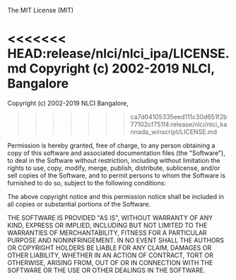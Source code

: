 The MIT License (MIT)

<<<<<<< HEAD:release/nlci/nlci_ipa/LICENSE.md
Copyright (c) 2002-2019 NLCI, Bangalore
=======
Copyright (c) 2002-2019 NLCI Bangalore,
>>>>>>> ca7d04105335eed111c30d651f2b77102cf751f4:release/nlci/nlci_kannada_winscript/LICENSE.md

Permission is hereby granted, free of charge, to any person obtaining a copy
of this software and associated documentation files (the "Software"), to deal
in the Software without restriction, including without limitation the rights
to use, copy, modify, merge, publish, distribute, sublicense, and/or sell
copies of the Software, and to permit persons to whom the Software is
furnished to do so, subject to the following conditions:

The above copyright notice and this permission notice shall be included in all
copies or substantial portions of the Software.

THE SOFTWARE IS PROVIDED "AS IS", WITHOUT WARRANTY OF ANY KIND, EXPRESS OR
IMPLIED, INCLUDING BUT NOT LIMITED TO THE WARRANTIES OF MERCHANTABILITY,
FITNESS FOR A PARTICULAR PURPOSE AND NONINFRINGEMENT. IN NO EVENT SHALL THE
AUTHORS OR COPYRIGHT HOLDERS BE LIABLE FOR ANY CLAIM, DAMAGES OR OTHER
LIABILITY, WHETHER IN AN ACTION OF CONTRACT, TORT OR OTHERWISE, ARISING FROM,
OUT OF OR IN CONNECTION WITH THE SOFTWARE OR THE USE OR OTHER DEALINGS IN THE
SOFTWARE.
